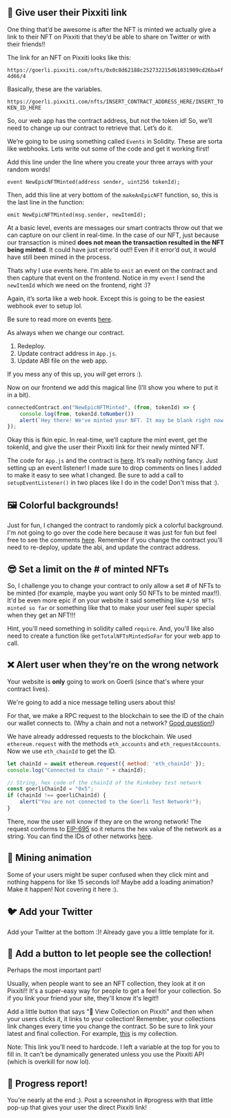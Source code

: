 ## 🌊 Give user their Pixxiti link

One thing that’d be awesome is after the NFT is minted we actually give a link to their NFT on Pixxiti that they’d be able to share on Twitter or with their friends!!

The link for an NFT on Pixxiti looks like this:

`https://goerli.pixxiti.com/nfts/0x0c8d62188c252732215d61031909cd26ba4f4d66/4`

Basically, these are the variables.

`https://goerli.pixxiti.com/nfts/INSERT_CONTRACT_ADDRESS_HERE/INSERT_TOKEN_ID_HERE`

So, our web app has the contract address, but not the token id! So, we’ll need to change up our contract to retrieve that. Let’s do it.

We’re going to be using something called `Events` in Solidity. These are sorta like webhooks. Lets write out some of the code and get it working first!

Add this line under the line where you create your three arrays with your random words!

`event NewEpicNFTMinted(address sender, uint256 tokenId);`

Then, add this line at very bottom of the `makeAnEpicNFT` function, so, this is the last line in the function:

`emit NewEpicNFTMinted(msg.sender, newItemId);`

At a basic level, events are messages our smart contracts throw out that we can capture on our client in real-time. In the case of our NFT, just because our transaction is mined **does not mean the transaction resulted in the NFT being minted**. It could have just error’d out!! Even if it error’d out, it would have still been mined in the process.

Thats why I use events here. I’m able to `emit` an event on the contract and then capture that event on the frontend. Notice in my `event` I send the `newItemId` which we need on the frontend, right :)?

Again, it’s sorta like a web hook. Except this is going to be the easiest webhook ever to setup lol.

Be sure to read more on events [here](https://docs.soliditylang.org/en/v0.8.17/contracts.html#events).

As always when we change our contract.

1. Redeploy.
2. Update contract address in `App.js`.
3. Update ABI file on the web app.

If you mess any of this up, you *will* get errors :).

Now on our frontend we add this magical line (I’ll show you where to put it in a bit).

```javascript
connectedContract.on("NewEpicNFTMinted", (from, tokenId) => {
	console.log(from, tokenId.toNumber())
	alert(`Hey there! We've minted your NFT. It may be blank right now. It can take a max of 10 min to show up on Pixxiti. Here's the link: <https://goerli.pixxiti.com/nfts/${CONTRACT_ADDRESS}/${tokenId.toNumber()}>`)
});

```

Okay this is fkin epic. In real-time, we’ll capture the mint event, get the tokenId, and give the user their Pixxiti link for their newly minted NFT.

The code for `App.js` and the contract is [here](https://gist.github.com/farzaa/5015532446dfdb267711592107a285a9). It’s really nothing fancy. Just setting up an event listener! I made sure to drop comments on lines I added to make it easy to see what I changed. Be sure to add a call to `setupEventListener()` in two places like I do in the code! Don't miss that :).

## 🖼 Colorful backgrounds!

Just for fun, I changed the contract to randomly pick a colorful background. I'm not going to go over the code here because it was just for fun but feel free to see the comments [here](https://gist.github.com/farzaa/b3b8ec8aded7e5876b8a1ab786347cc9). Remember if you change the contract you'll need to re-deploy, update the abi, and update the contract address.

## 😎 Set a limit on the # of minted NFTs

So, I challenge you to change your contract to only allow a set # of NFTs to be minted (for example, maybe you want only 50 NFTs to be minted max!!). It'd be even more epic if on your website it said something like `4/50 NFTs minted so far` or something like that to make your user feel super special when they get an NFT!!!

Hint, you'll need something in solidity called `require`. And, you'll like also need to create a function like `getTotalNFTsMintedSoFar` for your web app to call.


## ❌ Alert user when they’re on the wrong network

Your website is **only** going to work on Goerli (since that's where your contract lives).

We're going to add a nice message telling users about this! 

For that, we make a RPC request to the blockchain to see the ID of the chain our wallet connects to. (Why a chain and not a network? [Good question!](https://ethereum.stackexchange.com/questions/37533/what-is-a-chainid-in-ethereum-how-is-it-different-than-networkid-and-how-is-it))

We have already addressed requests to the blockchain. We used `ethereum.request` with the methods `eth_accounts` and `eth_requestAccounts`. Now we use `eth_chainId` to get the ID.

```javascript
let chainId = await ethereum.request({ method: 'eth_chainId' });
console.log("Connected to chain " + chainId);

// String, hex code of the chainId of the Rinkebey test network
const goerliChainId = "0x5"; 
if (chainId !== goerliChainId) {
	alert("You are not connected to the Goerli Test Network!");
}
```
There, now the user will know if they are on the wrong network! 
The request conforms to [EIP-695](https://github.com/ethereum/EIPs/blob/master/EIPS/eip-695.md) so it returns the hex value of the network as a string.
You can find the IDs of other networks [here](https://docs.metamask.io/guide/ethereum-provider.html#chain-ids). 


## 🙉 Mining animation

Some of your users might be super confused when they click mint and nothing happens for like 15 seconds lol! Maybe add a loading animation? Make it happen! Not covering it here :).


## 🐦 Add your Twitter

Add your Twitter at the bottom :)! Already gave you a little template for it.

## 👀 Add a button to let people see the collection!

Perhaps the most important part!

Usually, when people want to see an NFT collection, they look at it on Pixxiti!! It's a super-easy way for people to get a feel for your collection. So if you link your friend your site, they'll know it's legit!!

Add a little button that says "🌊 View Collection on Pixxiti" and then when your users clicks it, it links to your collection! Remember, your collections link changes every time you change the contract. So be sure to link your latest and final collection. For example, [this](https://goerli.pixxiti.com/collections/0xa3edf0e5066013a62c3ef36683cbc689825303db) is my collection.

Note: This link you'll need to hardcode. I left a variable at the top for you to fill in. It can't be dynamically generated unless you use the Pixxiti API (which is overkill for now lol).


## 🚨 Progress report!

You're nearly at the end :). Post a screenshot in #progress with that little pop-up that gives your user the direct Pixxiti link!
